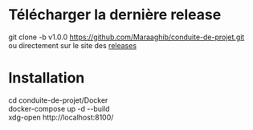 # Télécharger la dernière release
git clone -b v1.0.0 https://github.com/Maraaghib/conduite-de-projet.git</br>
ou directement sur le site des [releases](https://github.com/Maraaghib/conduite-de-projet/releases)

# Installation
cd conduite-de-projet/Docker</br>
docker-compose up -d --build</br>
xdg-open http://localhost:8100/

